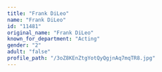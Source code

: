 ```yaml
---
title: "Frank DiLeo"
name: "Frank DiLeo"
id: "11481"
original_name: "Frank DiLeo"
known_for_department: "Acting"
gender: "2"
adult: "false"
profile_path: "/3oZ8KEnZtgYotQyQgjnAq7mqTR8.jpg"
---
```

